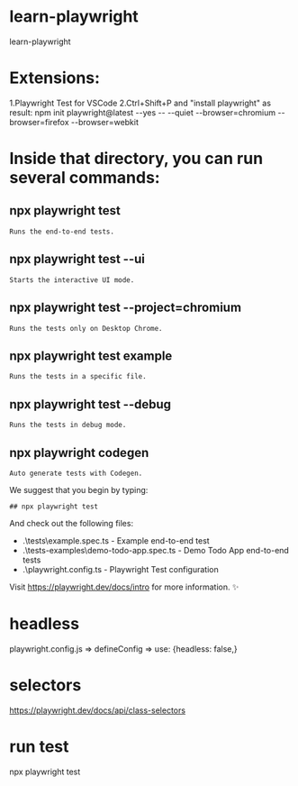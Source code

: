 # learn-playwright
learn-playwright

# Extensions:
1.Playwright Test for VSCode
2.Ctrl+Shift+P and "install playwright" as result: 
    npm init playwright@latest --yes -- --quiet --browser=chromium --browser=firefox --browser=webkit

# Inside that directory, you can run several commands:

  ## npx playwright test
    Runs the end-to-end tests.

  ## npx playwright test --ui
    Starts the interactive UI mode.

  ## npx playwright test --project=chromium
    Runs the tests only on Desktop Chrome.

  ## npx playwright test example
    Runs the tests in a specific file.

  ## npx playwright test --debug
    Runs the tests in debug mode.

  ## npx playwright codegen
    Auto generate tests with Codegen.

We suggest that you begin by typing:

    ## npx playwright test

And check out the following files:
  - .\tests\example.spec.ts - Example end-to-end test
  - .\tests-examples\demo-todo-app.spec.ts - Demo Todo App end-to-end tests
  - .\playwright.config.ts - Playwright Test configuration

Visit https://playwright.dev/docs/intro for more information. ✨   


 # headless
 playwright.config.js => defineConfig => use: {headless: false,}

 # selectors
 https://playwright.dev/docs/api/class-selectors

 # run test
 npx playwright test
